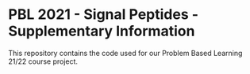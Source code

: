 # PBL 2021 - Signal Peptides - Supplementary Information
This repository contains the code used for our Problem Based Learning 21/22 course project.